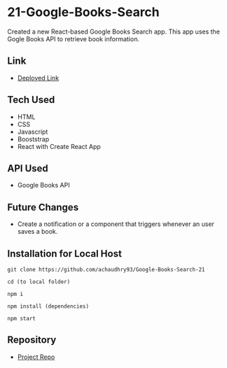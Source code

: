 # 21-Google-Books-Search
Created a new React-based Google Books Search app. This app uses the Gogle Books API to retrieve book information.

## Link
 - [Deployed Link](https://reactgooglebooks-search.herokuapp.com/)

## Tech Used
- HTML
- CSS
- Javascript
- Booststrap
- React with Create React App

## API Used
- Google Books API

## Future Changes
- Create a notification or a component that triggers whenever an user saves a book. 

## Installation for Local Host
```
git clone https://github.com/achaudhry93/Google-Books-Search-21

cd (to local folder)

npm i

npm install (dependencies)

npm start
```
## Repository

  - [Project Repo](https://github.com/achaudhry93/Google-Books-Search-21)
